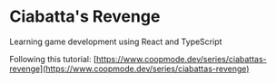 # Ciabatta's Revenge

Learning game development using React and TypeScript

Following this tutorial: [https://www.coopmode.dev/series/ciabattas-revenge](https://www.coopmode.dev/series/ciabattas-revenge)